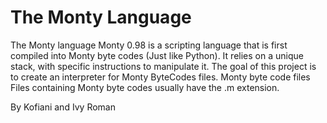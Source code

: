 # The Monty Language
 The Monty language Monty 0.98 is a scripting language that is first compiled into Monty byte codes (Just like Python). 
 It relies on a unique stack, with specific instructions to manipulate it.
 The goal of this project is to create an interpreter for Monty ByteCodes files.
 Monty byte code files  Files containing Monty byte codes usually have the .m extension.

 By Kofiani and Ivy Roman
